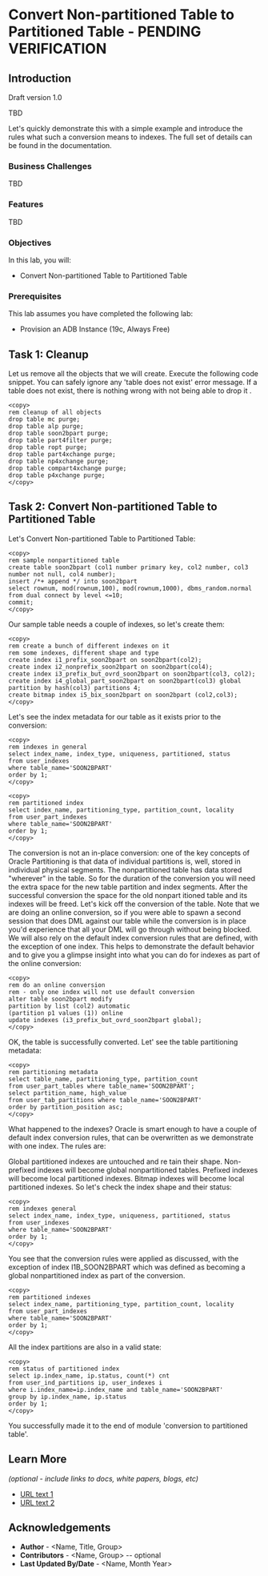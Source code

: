 # Convert Non-partitioned Table to Partitioned Table - PENDING VERIFICATION

## Introduction

Draft version 1.0 

TBD

Let's quickly demonstrate this with a simple example and introduce the rules what such a conversion means to indexes. The full set of details can be found in the documentation.

### Business Challenges 

TBD

### Features

TBD
 
### Objectives
 
In this lab, you will:
* Convert Non-partitioned Table to Partitioned Table

### Prerequisites
This lab assumes you have completed the following lab:

- Provision an ADB Instance (19c, Always Free)

## Task 1: Cleanup

Let us remove all the objects that we will create. Execute the following code snippet. You can safely ignore any 'table does not exist' error message. If a table does not exist, there is nothing wrong with not being able to drop it  .

```
<copy>
rem cleanup of all objects
drop table mc purge;
drop table alp purge;
drop table soon2bpart purge;
drop table part4filter purge;
drop table ropt purge;
drop table part4xchange purge;
drop table np4xchange purge;
drop table compart4xchange purge;
drop table p4xchange purge;
</copy>
```
 
## Task 2: Convert Non-partitioned Table to Partitioned Table

Let's Convert Non-partitioned Table to Partitioned Table:

```
<copy>
rem sample nonpartitioned table
create table soon2bpart (col1 number primary key, col2 number, col3 number not null, col4 number);
insert /*+ append */ into soon2bpart 
select rownum, mod(rownum,100), mod(rownum,1000), dbms_random.normal from dual connect by level <=10;
commit;
</copy>
```

Our sample table needs a couple of indexes, so let's create them:

```
<copy>
rem create a bunch of different indexes on it
rem some indexes, different shape and type
create index i1_prefix_soon2bpart on soon2bpart(col2);
create index i2_nonprefix_soon2bpart on soon2bpart(col4);
create index i3_prefix_but_ovrd_soon2bpart on soon2bpart(col3, col2);
create index i4_global_part_soon2bpart on soon2bpart(col3) global partition by hash(col3) partitions 4;
create bitmap index i5_bix_soon2bpart on soon2bpart (col2,col3);
</copy>
```

Let's see the index metadata for our table as it exists prior to the conversion:

```
<copy>
rem indexes in general
select index_name, index_type, uniqueness, partitioned, status 
from user_indexes
where table_name='SOON2BPART'
order by 1;
</copy>
```

```
<copy>
rem partitioned index
select index_name, partitioning_type, partition_count, locality 
from user_part_indexes
where table_name='SOON2BPART'
order by 1;
</copy>
```

The conversion is not an in-place conversion: one of the key concepts of Oracle Partitioning is that data of individual partitions is, well, stored in individual physical segments. The nonpartitioned table has data stored "wherever" in the table. So for the duration of the conversion you will need the extra space for the new table partition and index segments. After the successful conversion the space for the old nonpart itioned table and its indexes will be freed.
Let's kick off the conversion of the table. Note that we are doing an online conversion, so if you were able to spawn a second session that does DML against our table while the conversion is in place you'd experience that all your DML will go through without being blocked. We will also rely on the default index conversion rules that are defined, with the exception of one index. This helps to demonstrate the default behavior and to give you a glimpse insight into what you can do for indexes as part of the online conversion:

```
<copy>
rem do an online conversion
rem - only one index will not use default conversion
alter table soon2bpart modify
partition by list (col2) automatic
(partition p1 values (1)) online
update indexes (i3_prefix_but_ovrd_soon2bpart global);
</copy>
```

OK, the table is successfully converted. Let' see the table partitioning metadata:

```
<copy>
rem partitioning metadata
select table_name, partitioning_type, partition_count 
from user_part_tables where table_name='SOON2BPART';
select partition_name, high_value 
from user_tab_partitions where table_name='SOON2BPART'
order by partition_position asc;
</copy>
```

What happened to the indexes? Oracle is smart enough to have a couple of default index conversion rules, that can be overwritten as we demonstrate with one index. The rules are:

Global partitioned indexes are untouched and re tain their shape.
Non-prefixed indexes will become global nonpartitioned tables.
Prefixed indexes will become local partitioned indexes.
Bitmap indexes will become local partitioned indexes.
So let's check the index shape and their status:

```
<copy>
rem indexes general
select index_name, index_type, uniqueness, partitioned, status 
from user_indexes
where table_name='SOON2BPART'
order by 1;
</copy>
```

You see that the conversion rules were applied as discussed, with the exception of index I1B_SOON2BPART which was defined as becoming a global nonpartitioned index as part of the conversion.

```
<copy>
rem partitioned indexes
select index_name, partitioning_type, partition_count, locality 
from user_part_indexes
where table_name='SOON2BPART'
order by 1;
</copy>
```

All the index partitions are also in a valid state:

```
<copy>
rem status of partitioned index
select ip.index_name, ip.status, count(*) cnt
from user_ind_partitions ip, user_indexes i
where i.index_name=ip.index_name and table_name='SOON2BPART'
group by ip.index_name, ip.status
order by 1;
</copy>
```

You successfully made it to the end of module 'conversion to partitioned table'.   

## Learn More

*(optional - include links to docs, white papers, blogs, etc)*

* [URL text 1](http://docs.oracle.com)
* [URL text 2](http://docs.oracle.com)

## Acknowledgements
* **Author** - <Name, Title, Group>
* **Contributors** -  <Name, Group> -- optional
* **Last Updated By/Date** - <Name, Month Year>
